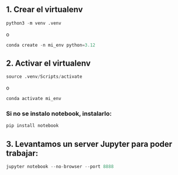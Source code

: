 ## 1. Crear el virtualenv

```py
python3 -m venv .venv
```

o

```py
conda create -n mi_env python=3.12
```

## 2. Activar el virtualenv

```py
source .venv/Scripts/activate
```

o

```py
conda activate mi_env
```

### Si no se instalo notebook, instalarlo:
```py
pip install notebook
```

## 3. Levantamos un server Jupyter para poder trabajar:
```py
jupyter notebook --no-browser --port 8888
```
